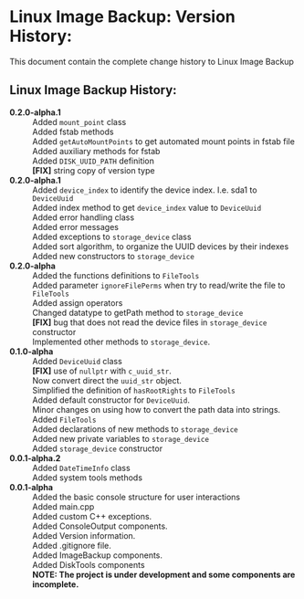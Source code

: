 # Linux Image Backup: Version History:

This document contain the complete change history to Linux Image Backup

## Linux Image Backup History:

<!-- Linux Image Backup History Table: -->
<style>
    version-data
    {
        font-weight: bold;
    }
    fix-alert
    {
        font-weight: bold;
    }
    bug-alert
    {
        font-weight: bold;
        color: red;
    }
    warning-alert
    {
        font-weight: bold;
        color: orange;
    }
    note-alert
    {
        font-weight: bold;
    }
</style>
<dl>
    <!-- 0.2.0-alpha.1 (2025/01/10) -->
    <dt><version-data>0.2.0-alpha.1</version-data></dt>
    <dd>Added <code>mount_point</code> class</dd>
    <dd>Added fstab methods</dd>
    <dd>Added <code>getAutoMountPoints</code> to get automated mount points in fstab file</dd>
    <dd>Added auxiliary methods for fstab</dd>
    <dd>Added <code>DISK_UUID_PATH</code> definition</dd>
    <dd><fix-alert>[FIX]</fix-alert> string copy of version type</dd>
    <!-- 0.2.0-alpha.1 (2025/01/09) -->
    <dt><version-data>0.2.0-alpha.1</version-data></dt>
    <dd>Added <code>device_index</code> to identify the device index. I.e. sda1 to <code>DeviceUuid</code></dd>
    <dd>Added index method to get <code>device_index</code> value to <code>DeviceUuid</code></dd>
    <dd>Added error handling class</dd>
    <dd>Added error messages</dd>
    <dd>Added exceptions to <code>storage_device</code> class</dd>
    <dd>Added sort algorithm, to organize the UUID devices by their indexes</dd>
    <dd>Added new constructors to <code>storage_device</code></dd>
    <!-- 0.2.0-alpha (2025/01/07) -->
    <dt><version-data>0.2.0-alpha</version-data></dt>
    <dd>Added the functions definitions to <code>FileTools</code></dd>
    <dd>Added parameter <code>ignoreFilePerms</code> when try to read/write the file to <code>FileTools</code></dd>
    <dd>Added assign operators</dd>
    <dd>Changed datatype to getPath method to <code>storage_device</code></dd>
    <dd><fix-alert>[FIX]</fix-alert> bug that does not read the device files in <code>storage_device</code> constructor</dd>
    <dd>Implemented other methods to <code>storage_device</code>.</dd>
    <!-- 0.1.0-alpha (2025/01/04) -->
    <dt><version-data>0.1.0-alpha</version-data></dt>
    <dd>Added <code>DeviceUuid</code> class</dd>
    <dd><fix-alert>[FIX]</fix-alert> use of <code>nullptr</code> with <code>c_uuid_str</code>.</dd>
    <dd>Now convert direct the <code>uuid_str</code> object.</dd>
    <dd>Simplified the definition of <code>hasRootRights</code> to <code>FileTools</code></dd>
    <dd>Added default constructor for <code>DeviceUuid</code>.</dd>
    <dd>Minor changes on using how to convert the path data into strings.</dd>
    <dd>Added <code>FileTools</code></dd>
    <dd>Added declarations of new methods to <code>storage_device</code></dd>
    <dd>Added new private variables to <code>storage_device</code></dd>
    <dd>Added <code>storage_device</code> constructor</dd>
    <!-- 0.0.1-alpha.2 (2025/01/03) -->
    <dt><version-data>0.0.1-alpha.2</version-data></dt>
    <dd>Added <code>DateTimeInfo</code> class</dd>
    <dd>Added system tools methods</dd>
    <!-- 0.0.1-alpha (2024/12/28 - 2025/01/02) -->
    <dt><version-data>0.0.1-alpha</version-data></dt>
    <dd>Added the basic console structure for user interactions</dd>
    <dd>Added main.cpp</dd>
    <dd>Added custom C++ exceptions.</dd>
    <dd>Added ConsoleOutput components.</dd>
    <dd>Added Version information.</dd>
    <dd>Added .gitignore file.</dd>
    <dd>Added ImageBackup components.</dd>
    <dd>Added DiskTools components</dd>
    <dd><note-alert>NOTE: The project is under development and some components are incomplete.</note-alert></dd>
</dl>
